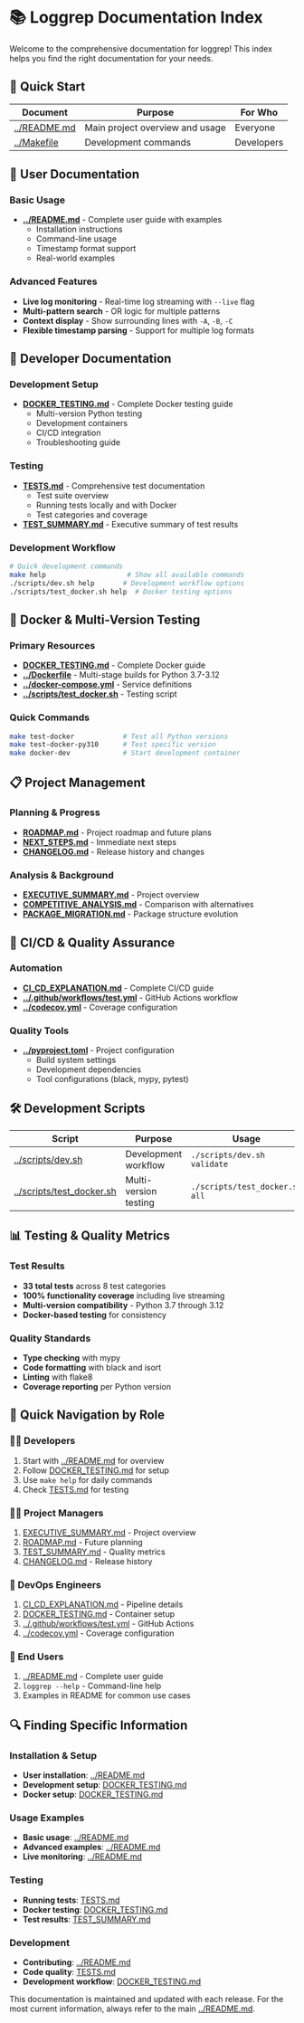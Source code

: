 # 📚 Loggrep Documentation Index

Welcome to the comprehensive documentation for loggrep! This index helps you find the right documentation for your needs.

## 🚀 Quick Start

| Document | Purpose | For Who |
|----------|---------|---------|
| [../README.md](../README.md) | Main project overview and usage | Everyone |
| [../Makefile](../Makefile) | Development commands | Developers |

## 📖 User Documentation

### Basic Usage
- **[../README.md](../README.md)** - Complete user guide with examples
  - Installation instructions
  - Command-line usage
  - Timestamp format support
  - Real-world examples

### Advanced Features
- **Live log monitoring** - Real-time log streaming with `--live` flag
- **Multi-pattern search** - OR logic for multiple patterns
- **Context display** - Show surrounding lines with `-A`, `-B`, `-C`
- **Flexible timestamp parsing** - Support for multiple log formats

## 🔧 Developer Documentation

### Development Setup
- **[DOCKER_TESTING.md](DOCKER_TESTING.md)** - Complete Docker testing guide
  - Multi-version Python testing
  - Development containers
  - CI/CD integration
  - Troubleshooting guide

### Testing
- **[TESTS.md](TESTS.md)** - Comprehensive test documentation
  - Test suite overview
  - Running tests locally and with Docker
  - Test categories and coverage
- **[TEST_SUMMARY.md](TEST_SUMMARY.md)** - Executive summary of test results

### Development Workflow
```bash
# Quick development commands
make help                    # Show all available commands
./scripts/dev.sh help       # Development workflow options
./scripts/test_docker.sh help  # Docker testing options
```

## 🐳 Docker & Multi-Version Testing

### Primary Resources
- **[DOCKER_TESTING.md](DOCKER_TESTING.md)** - Complete Docker guide
- **[../Dockerfile](../Dockerfile)** - Multi-stage builds for Python 3.7-3.12
- **[../docker-compose.yml](../docker-compose.yml)** - Service definitions
- **[../scripts/test_docker.sh](../scripts/test_docker.sh)** - Testing script

### Quick Commands
```bash
make test-docker            # Test all Python versions
make test-docker-py310      # Test specific version
make docker-dev             # Start development container
```

## 📋 Project Management

### Planning & Progress
- **[ROADMAP.md](ROADMAP.md)** - Project roadmap and future plans
- **[NEXT_STEPS.md](NEXT_STEPS.md)** - Immediate next steps
- **[CHANGELOG.md](CHANGELOG.md)** - Release history and changes

### Analysis & Background
- **[EXECUTIVE_SUMMARY.md](EXECUTIVE_SUMMARY.md)** - Project overview
- **[COMPETITIVE_ANALYSIS.md](COMPETITIVE_ANALYSIS.md)** - Comparison with alternatives
- **[PACKAGE_MIGRATION.md](PACKAGE_MIGRATION.md)** - Package structure evolution

## 🔄 CI/CD & Quality Assurance

### Automation
- **[CI_CD_EXPLANATION.md](CI_CD_EXPLANATION.md)** - Complete CI/CD guide
- **[../.github/workflows/test.yml](../.github/workflows/test.yml)** - GitHub Actions workflow
- **[../codecov.yml](../codecov.yml)** - Coverage configuration

### Quality Tools
- **[../pyproject.toml](../pyproject.toml)** - Project configuration
  - Build system settings
  - Development dependencies
  - Tool configurations (black, mypy, pytest)

## 🛠️ Development Scripts

| Script | Purpose | Usage |
|--------|---------|-------|
| [../scripts/dev.sh](../scripts/dev.sh) | Development workflow | `./scripts/dev.sh validate` |
| [../scripts/test_docker.sh](../scripts/test_docker.sh) | Multi-version testing | `./scripts/test_docker.sh all` |

## 📊 Testing & Quality Metrics

### Test Results
- **33 total tests** across 8 test categories
- **100% functionality coverage** including live streaming
- **Multi-version compatibility** - Python 3.7 through 3.12
- **Docker-based testing** for consistency

### Quality Standards
- **Type checking** with mypy
- **Code formatting** with black and isort
- **Linting** with flake8
- **Coverage reporting** per Python version

## 🎯 Quick Navigation by Role

### 👨‍💻 Developers
1. Start with [../README.md](../README.md) for overview
2. Follow [DOCKER_TESTING.md](DOCKER_TESTING.md) for setup
3. Use `make help` for daily commands
4. Check [TESTS.md](TESTS.md) for testing

### 👩‍💼 Project Managers
1. [EXECUTIVE_SUMMARY.md](EXECUTIVE_SUMMARY.md) - Project overview
2. [ROADMAP.md](ROADMAP.md) - Future planning
3. [TEST_SUMMARY.md](TEST_SUMMARY.md) - Quality metrics
4. [CHANGELOG.md](CHANGELOG.md) - Release history

### 🔧 DevOps Engineers
1. [CI_CD_EXPLANATION.md](CI_CD_EXPLANATION.md) - Pipeline details
2. [DOCKER_TESTING.md](DOCKER_TESTING.md) - Container setup
3. [../.github/workflows/test.yml](../.github/workflows/test.yml) - GitHub Actions
4. [../codecov.yml](../codecov.yml) - Coverage configuration

### 👤 End Users
1. [../README.md](../README.md) - Complete user guide
2. `loggrep --help` - Command-line help
3. Examples in README for common use cases

## 🔍 Finding Specific Information

### Installation & Setup
- **User installation**: [../README.md](../README.md#installation)
- **Development setup**: [DOCKER_TESTING.md](DOCKER_TESTING.md#quick-start)
- **Docker setup**: [DOCKER_TESTING.md](DOCKER_TESTING.md#prerequisites)

### Usage Examples
- **Basic usage**: [../README.md](../README.md#usage)
- **Advanced examples**: [../README.md](../README.md#examples)
- **Live monitoring**: [../README.md](../README.md#live-log-monitoring)

### Testing
- **Running tests**: [TESTS.md](TESTS.md#running-tests)
- **Docker testing**: [DOCKER_TESTING.md](DOCKER_TESTING.md#basic-usage)
- **Test results**: [TEST_SUMMARY.md](TEST_SUMMARY.md)

### Development
- **Contributing**: [../README.md](../README.md#contributing)
- **Code quality**: [TESTS.md](TESTS.md#quality-assurance)
- **Development workflow**: [DOCKER_TESTING.md](DOCKER_TESTING.md#development-workflow)

This documentation is maintained and updated with each release. For the most current information, always refer to the main [../README.md](../README.md).